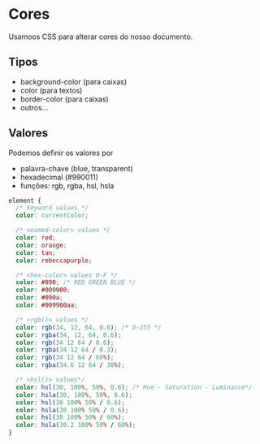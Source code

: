 # Cores

Usamoos CSS para alterar cores do nosso documento.

## Tipos

- background-color (para caixas)
- color (para textos)
- border-color (para caixas)
- outros...

## Valores

Podemos definir os valores por

- palavra-chave (blue, transparent)
- hexadecimal (#990011)
- funções: rgb, rgba, hsl, hsla

```css
element {
  /* Keyword values */
  color: currentColor;

  /* <named-color> values */
  color: red;
  color: orange;
  color: tan;
  color: rebeccapurple;

  /* <hex-color> values 0-F */
  color: #090; /* RED GREEN BLUE */
  color: #009900;
  color: #090a;
  color: #009900aa;

  /* <rgb()> values */
  color: rgb(34, 12, 64, 0.6); /* 0-255 */
  color: rgba(34, 12, 64, 0.6);
  color: rgb(34 12 64 / 0.6);
  color: rgba(34 12 64 / 0.3);
  color: rgb(34 12 64 / 60%);
  color: rgba(34.6 12 64 / 30%);

  /* <hsl()> values*/
  color: hsl(30, 100%, 50%, 0.6); /* Hue - Saturation - Luminance*/
  color: hsla(30, 100%, 50%, 0.6);
  color: hsl(30 100% 50% / 0.6);
  color: hsla(30 100% 50% / 0.6);
  color: hsl(30 100% 50% / 60%);
  color: hsla(30.2 100% 50% / 60%);
}
```
